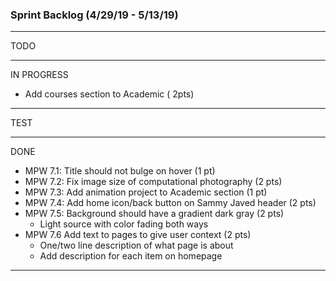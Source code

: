 ### Sprint Backlog (4/29/19 - 5/13/19)

------------------------------------
TODO
  

------------------------------------    
IN PROGRESS
  - Add courses section to Academic ( 2pts)    

------------------------------------
TEST

------------------------------------
DONE
  - MPW 7.1: Title should not bulge on hover (1 pt)
  - MPW 7.2: Fix image size of computational photography (2 pts)
  - MPW 7.3: Add animation project to Academic section (1 pt)
  - MPW 7.4: Add home icon/back button on Sammy Javed header (2 pts)
  - MPW 7.5: Background should have a gradient dark gray (2 pts)
    - Light source with color fading both ways
  - MPW 7.6 Add text to pages to give user context (2 pts)
    - One/two line description of what page is about
    - Add description for each item on homepage

------------------------------------